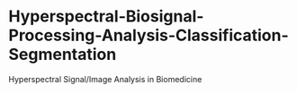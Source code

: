 # Hyperspectral-Biosignal-Processing-Analysis-Classification-Segmentation
Hyperspectral Signal/Image Analysis in Biomedicine
